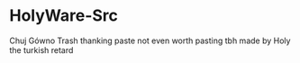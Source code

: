# HolyWare-Src
 Chuj Gówno Trash thanking paste not even worth pasting tbh made by Holy the turkish retard
